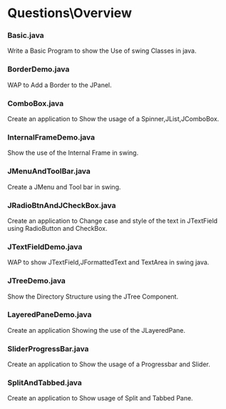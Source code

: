 # Questions\Overview 
### Basic.java
Write a Basic Program to show the Use of swing Classes in java.
### BorderDemo.java
WAP to Add a Border to the JPanel.
### ComboBox.java
Create an application to Show the usage of a Spinner,JList,JComboBox.
### InternalFrameDemo.java
Show the use of the Internal Frame in swing.
### JMenuAndToolBar.java
Create a JMenu and Tool bar in swing.
### JRadioBtnAndJCheckBox.java
Create an application to Change case and style of the text in JTextField using RadioButton and CheckBox.
### JTextFieldDemo.java
WAP to show JTextField,JFormattedText and TextArea in swing java.
### JTreeDemo.java
Show the Directory Structure using the JTree Component.
### LayeredPaneDemo.java
Create an application Showing the use of the JLayeredPane.
### SliderProgressBar.java
Create an application to Show the usage of a Progressbar and Slider.
### SplitAndTabbed.java
Create an application to Show usage of Split and Tabbed Pane.
